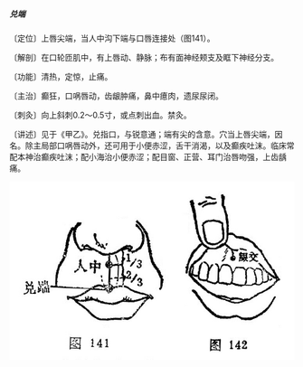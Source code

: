##### 兑端

〔定位〕上唇尖端，当人中沟下端与口唇连接处（图141）。

〔解剖〕在口轮匝肌中，有上唇动、静脉；布有面神经颊支及眶下神经分支。

〔功能〕清热，定惊，止痛。

〔主治〕癫狂，口㖞唇动，齿龈肿痛，鼻中癔肉，遗尿尿闭。

〔刺灸〕向上斜刺0.2～0.5寸，或点刺出血。禁灸。

〔讲述〕见于《甲乙》。兑指口，与锐意通；端有尖的含意。穴当上唇尖端，因名。除主局部口㖞唇动外，还可用于小便赤涩，舌干消渴，以及癫疾吐沫。临床常配本神治癫疾吐沫；配小海治小便赤涩；配目窗、正营、耳门治唇吻强，上齿龋痛。

![](./img/图141、142.jpg)
